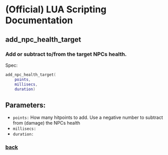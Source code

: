 
# (Official) LUA Scripting Documentation

## add_npc_health_target

### Add or subtract to/from the target NPCs health.

Spec:
```lua
add_npc_health_target(
	points,
	millisecs,
	duration)
```
## Parameters:
- `points:` How many hitpoints to add. Use a negative number to subtract from (damage) the NPCs health
- `millisecs:` 
- `duration:` 
### [back](../npcs)
